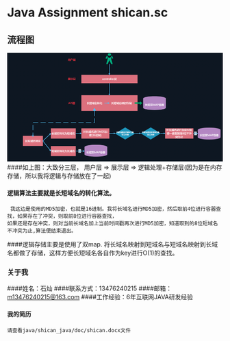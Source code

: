 # Java Assignment shican.sc

## 流程图
![img.png](img.png)
####如上图：大致分三层，
    用户层 => 展示层 => 逻辑处理+存储层(因为是在内存存储，所以我将逻辑与存储放在了一起)

#### 逻辑算法主要就是长短域名的转化算法。
     我这边是使用的MD5加密，也就是16进制。我将长域名进行MD5加密，然后取前4位进行容器查找，如果存在了冲突，则取前8位进行容器查找，
    如果还是存在冲突，则对当前长域名加上当前时间戳再次进行MD5加密，知道取到的8位短域名不冲突为止,算法便结束退出。
####逻辑存储主要是使用了双map. 
    将长域名映射到短域名与短域名映射到长域名都做了存储，这样方便长短域名各自作为key进行O(1)的查找。

### 关于我
####姓名：石灿
####联系方式：13476240215
####邮箱： m13476240215@163.com
####工作经验：6年互联网JAVA研发经验

#### 我的简历
    请查看java/shican_java/doc/shican.docx文件






